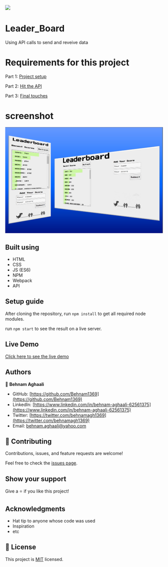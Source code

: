 ![](https://img.shields.io/badge/Microverse-blueviolet)

# Leader_Board
Using API calls to send and reveive data



# Requirements for this project

Part 1: [Project setup](https://github.com/microverseinc/curriculum-javascript/blob/main/leaderboard/m1_basic_structure.md)

Part 2: [Hit the API](https://github.com/microverseinc/curriculum-javascript/blob/main/leaderboard/m2_send_receive_data.md)

Part 3: [Final touches](https://github.com/microverseinc/curriculum-javascript/blob/main/leaderboard/m3_final_touches.md)


# screenshot 
![screenshot](/src/images/Demo.jpg)

## Built using

- HTML
- CSS
- JS (ES6)
- NPM
- Webpack
- API

## Setup guide
After cloning the repository, run `npm install` to get all required node modules. 

run `npm start` to see the result on a live server. 


## Live Demo
[Click here to see the live demo](https://behnam1369.github.io/Leaderboard/dist/)

## Authors

👤 **Behnam Aghaali**

- GitHub: [https://github.com/Behnam1369](https://github.com/Behnam1369)
- LinkedIn: [https://www.linkedin.com/in/behnam-aghaali-62561375](https://www.linkedin.com/in/behnam-aghaali-62561375)
- Twitter: [https://twitter.com/behnamagh1369](https://twitter.com/behnamagh1369)
- Email: [behnam.aghaali@yahoo.com](mailto:behnam.aghaali@yahoo.com)


## 🤝 Contributing

Contributions, issues, and feature requests are welcome!

Feel free to check the [issues page](../../issues/).

## Show your support

Give a ⭐️ if you like this project!

## Acknowledgments

- Hat tip to anyone whose code was used
- Inspiration
- etc

## 📝 License

This project is [MIT](./MIT.md) licensed.
